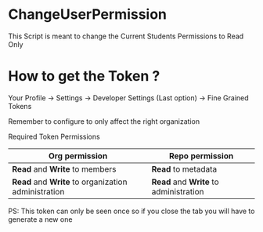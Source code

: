 # ChangeUserPermission

This Script is meant to change the Current Students Permissions to Read Only

# How to get the Token ?
Your Profile -> Settings -> Developer Settings (Last option) -> Fine Grained Tokens 

Remember to configure to only affect the right organization

Required Token Permissions

| Org permission | Repo permission |
| --- | --- |
| **Read** and **Write** to members | **Read** to metadata |
| **Read** and **Write** to organization administration | **Read** and **Write** to administration |

PS: This token can only be seen once so if you close the tab you will have to generate a new one